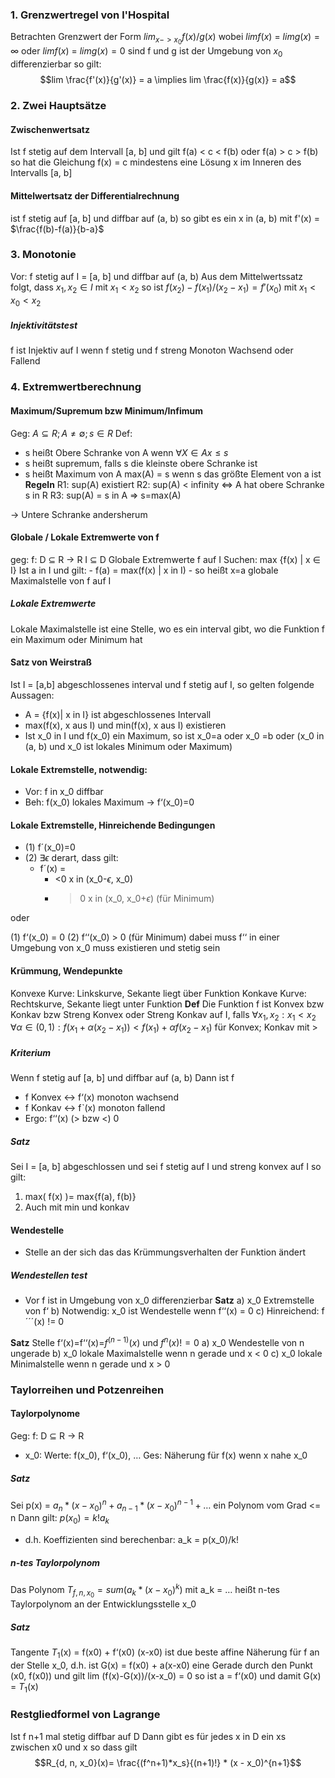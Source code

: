 
### 1. Grenzwertregel von l'Hospital
Betrachten Grenzwert der Form $lim_{x->x_0} f(x)/g(x)$ wobei
$lim f(x)$ = $lim g(x) = \infty$ oder  $lim f(x)$ = $lim g(x) = 0$
sind f und g ist der Umgebung von $x_0$ differenzierbar so gilt: 
$$lim \frac{f'(x)}{g'(x)} = a \implies lim \frac{f(x)}{g(x)} = a$$

### 2. Zwei Hauptsätze
#### Zwischenwertsatz
Ist f stetig auf dem Intervall [a, b] und gilt f(a) < c < f(b) oder f(a) > c > f(b) so hat die Gleichung f(x) = c mindestens eine Lösung x im Inneren des Intervalls [a, b]


#### Mittelwertsatz der Differentialrechnung
ist f stetig auf [a, b] und diffbar auf (a, b) so gibt es ein x in (a, b) mit
f'(x) = $\frac{f(b)-f(a)}{b-a}$ 

### 3. Monotonie
Vor: f stetig auf I = [a, b] und diffbar auf (a, b)
Aus dem Mittelwertssatz folgt, dass $x_1, x_2 \in I$ mit $x_1 < x_2$ so ist
$f(x_2)-f(x_1) / (x_2-x_1)  = f'(x_0)$ mit $x_1<x_0<x_2$ 
##### Injektivitätstest
f ist Injektiv auf I wenn f stetig und f streng Monoton Wachsend oder Fallend


### 4. Extremwertberechnung
#### Maximum/Supremum bzw Minimum/Infimum
Geg: $A \subseteq R; A\neq \emptyset; s \in R$ 
Def:
- s heißt Obere Schranke von A wenn $\forall X \in A x \leq s$
- s heißt supremum, falls s die kleinste obere Schranke ist
- s heißt Maximum von A max(A) = s wenn s das größte Element von a ist
**Regeln**
R1: sup(A) existiert
R2: sup(A) < infinity <=> A hat obere Schranke s in R
R3: sup(A) = s in A => s=max(A)

-> Untere Schranke andersherum
#### Globale / Lokale Extremwerte von f
geg: f: D $\subseteq$ R -> R
		I $\subseteq$ D
Globale Extremwerte f auf I
Suchen: max {f(x)  | x $\in$ I}
Ist a in I und gilt:
	- f(a) = max(f(x) | x in I)
	- so heißt x=a globale Maximalstelle von f auf I

##### Lokale Extremwerte
Lokale Maximalstelle ist eine Stelle, wo es ein interval gibt, wo die Funktion f ein Maximum oder Minimum hat

#### Satz von Weirstraß
Ist I = [a,b] abgeschlossenes interval und f stetig auf I, so gelten folgende Aussagen:
- A = {f(x)| x in I} ist abgeschlossenes Intervall
- max(f(x), x aus I) und min(f(x), x aus I) existieren
- Ist x_0 in I und f(x_0) ein Maximum, so ist x_0=a oder x_0 =b oder (x_0 in (a, b) und x_0 ist lokales Minimum oder Maximum)
 

#### Lokale Extremstelle, notwendig:
- Vor: f in x_0 diffbar
- Beh: f(x_0) lokales Maximum ->   f‘(x_0)=0

#### Lokale Extremstelle, Hinreichende Bedingungen

- (1)   f´(x_0)=0
- (2)  $\exists \epsilon$ derart, dass gilt:
	- f´(x) =
		- <0   x in (x_0-$\epsilon$, x_0)
		- >0   x in (x_0, x_0+$\epsilon$)   (für Minimum)

oder

(1) f‘(x_0) = 0
(2) f‘‘(x_0) > 0  (für Minimum)
dabei muss f‘‘ in einer Umgebung von x_0 muss existieren und stetig sein


#### Krümmung, Wendepunkte
Konvexe Kurve: Linkskurve, Sekante liegt über Funktion
Konkave Kurve: Rechtskurve, Sekante liegt unter Funktion
**Def**
Die Funktion f ist Konvex bzw Konkav bzw Streng Konvex oder Streng Konkav auf I, falls $\forall x_1, x_2: x_1 < x_2$       $\forall \alpha \in (0,1): f(x_1 + \alpha (x_2-x_1)) < f(x_1) + \alpha f(x_2 - x_1)$  für Konvex; Konkav mit > 
##### Kriterium
Wenn f stetig auf [a, b] und diffbar auf (a, b) Dann ist f 
-  f Konvex <-> f‘(x) monoton wachsend
- f Konkav <-> fˋ(x) monoton fallend
- Ergo: f‘‘(x) (> bzw <) 0

##### Satz
Sei I = [a, b] abgeschlossen und sei f stetig auf I und streng konvex auf I so gilt:
1. max( f(x) )= max{f(a), f(b)}
2. Auch mit min und konkav

#### Wendestelle
- Stelle an der sich das das Krümmungsverhalten der Funktion ändert
##### Wendestellen test
- Vor f ist in Umgebung von x_0 differenzierbar
**Satz**
a) x_0 Extremstelle von f‘
b) Notwendig:  x_0 ist Wendestelle wenn f‘‘(x) = 0
c) Hinreichend: f´´´(x) != 0

**Satz**
Stelle f‘(x)=f‘‘(x)=$f^{(n-1)}(x)$    und $f^n(x)!=0$
a) x_0 Wendestelle von n ungerade
b) x_0 lokale Maximalstelle wenn n gerade und x < 0
c) x_0 lokale Minimalstelle wenn n  gerade und x > 0



### Taylorreihen und Potzenreihen
#### Taylorpolynome
Geg: f: D $\subseteq$ R -> R
- x_0: Werte: f(x_0), f‘(x_0), …
Ges: Näherung für f(x) wenn x nahe x_0
##### Satz
Sei p(x) = $a_n *(x-x_0)^n + a_{n-1}*(x-x_0)^{n-1} + …$ 
ein Polynom vom Grad <= n Dann gilt: $p(x_0)=k! a_k$
- d.h. Koeffizienten sind berechenbar: a_k = p(x_0)/k!
##### n-tes Taylorpolynom
Das Polynom $T_{f, n, x_0} = sum(a_k * (x-x_0)^k)$ mit a_k = …
heißt n-tes Taylorpolynom an der Entwicklungsstelle x_0 


##### Satz
Tangente $T_1$(x) = f(x0) + f‘(x0) (x-x0)
ist due beste affine Näherung für f an der Stelle x_0, d.h. ist G(x) = f(x0) + a(x-x0) eine Gerade durch den Punkt (x0, f(x0)) und gilt
lim (f(x)-G(x))/(x-x_0) = 0
so ist a = f‘(x0) und damit G(x) = $T_1$(x)

### Restgliedformel von Lagrange
Ist f n+1 mal stetig diffbar auf D
Dann gibt es für jedes x in D ein xs zwischen x0 und x so dass gilt
$$R_{d, n, x_0}(x)= \frac{(f^n+1)*x_s}{(n+1)!} * (x - x_0)^{n+1}$$
